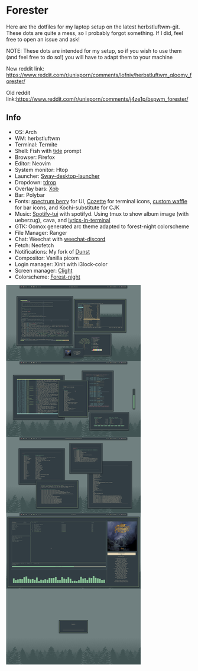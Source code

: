 # Forester

Here are the dotfiles for my laptop setup on the latest herbstluftwm-git. These dots are quite a mess, so I probably forgot something. If I did, feel free to open an issue and ask!

NOTE: These dots are intended for my setup, so if you wish to use them (and feel free to do so!) you will have to adapt them to your machine

New reddit link: https://www.reddit.com/r/unixporn/comments/lofniv/herbstluftwm_gloomy_forester/

Old reddit link:https://www.reddit.com/r/unixporn/comments/j4ze1p/bspwm_forester/

## Info
- OS: Arch
- WM: herbstluftwm
- Terminal: Termite
- Shell: Fish with [tide](https://github.com/IlanCosman/tide) prompt
- Browser: Firefox
- Editor: Neovim
- System monitor: Htop
- Launcher: [Sway-desktop-launcher](https://github.com/Biont/sway-launcher-desktop)
- Dropdown: [tdrop](https://github.com/noctuid/tdrop)
- Overlay bars: [Xob](https://github.com/florentc/xob)
- Bar: Polybar
- Fonts: [spectrum berry](https://github.com/seraxis/pcf-spectrum-berry) for UI, [Cozette](https://github.com/slavfox/Cozette) for terminal icons, [custom waffle](https://github.com/Barbarossa93/Forester/blob/main/.fonts/wafflemedium.otb) for bar icons, and Kochi-substitute for CJK
- Music: [Spotify-tui](https://github.com/Rigellute/spotify-tui) with spotifyd. Using tmux to show album image (with ueberzug), cava, and [lyrics-in-terminal](https://github.com/Jugran/lyrics-in-terminal)
- GTK: Oomox generated arc theme adapted to forest-night colorscheme
- File Manager: Ranger
- Chat: Weechat with [weechat-discord](https://github.com/terminal-discord/weechat-discord)
- Fetch: Neofetch
- Notifications: My fork of [Dunst](https://github.com/Barbarossa93/dunst)
- Compositor: Vanilla picom
- Login manager: Xinit with i3lock-color
- Screen manager: [Clight](https://github.com/FedeDP/Clight)
- Colorscheme: [Forest-night](https://github.com/sainnhe/forest-night)

<img src="https://github.com/Barbarossa93/Forester/blob/main/out.png" alt="img" align="center">
